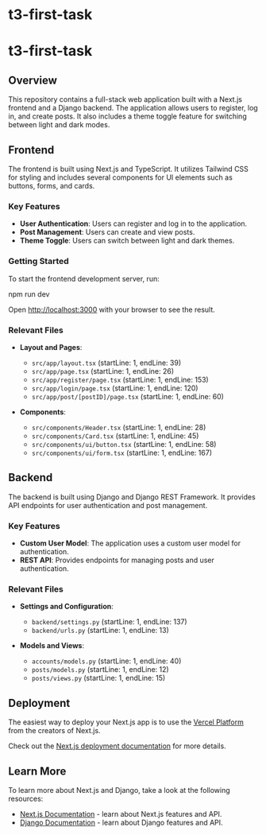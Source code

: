 # t3-first-task

# t3-first-task

## Overview

This repository contains a full-stack web application built with a Next.js frontend and a Django backend. The application allows users to register, log in, and create posts. It also includes a theme toggle feature for switching between light and dark modes.

## Frontend

The frontend is built using Next.js and TypeScript. It utilizes Tailwind CSS for styling and includes several components for UI elements such as buttons, forms, and cards.

### Key Features

- **User Authentication**: Users can register and log in to the application.
- **Post Management**: Users can create and view posts.
- **Theme Toggle**: Users can switch between light and dark themes.

### Getting Started

To start the frontend development server, run:

npm run dev


Open [http://localhost:3000](http://localhost:3000) with your browser to see the result.

### Relevant Files

- **Layout and Pages**: 
  - `src/app/layout.tsx` (startLine: 1, endLine: 39)
  - `src/app/page.tsx` (startLine: 1, endLine: 26)
  - `src/app/register/page.tsx` (startLine: 1, endLine: 153)
  - `src/app/login/page.tsx` (startLine: 1, endLine: 120)
  - `src/app/post/[postID]/page.tsx` (startLine: 1, endLine: 60)

- **Components**:
  - `src/components/Header.tsx` (startLine: 1, endLine: 28)
  - `src/components/Card.tsx` (startLine: 1, endLine: 45)
  - `src/components/ui/button.tsx` (startLine: 1, endLine: 58)
  - `src/components/ui/form.tsx` (startLine: 1, endLine: 167)

## Backend

The backend is built using Django and Django REST Framework. It provides API endpoints for user authentication and post management.

### Key Features

- **Custom User Model**: The application uses a custom user model for authentication.
- **REST API**: Provides endpoints for managing posts and user authentication.

### Relevant Files

- **Settings and Configuration**:
  - `backend/settings.py` (startLine: 1, endLine: 137)
  - `backend/urls.py` (startLine: 1, endLine: 13)

- **Models and Views**:
  - `accounts/models.py` (startLine: 1, endLine: 40)
  - `posts/models.py` (startLine: 1, endLine: 12)
  - `posts/views.py` (startLine: 1, endLine: 15)

## Deployment

The easiest way to deploy your Next.js app is to use the [Vercel Platform](https://vercel.com/new?utm_medium=default-template&filter=next.js&utm_source=create-next-app&utm_campaign=create-next-app-readme) from the creators of Next.js.

Check out the [Next.js deployment documentation](https://nextjs.org/docs/app/building-your-application/deploying) for more details.

## Learn More

To learn more about Next.js and Django, take a look at the following resources:

- [Next.js Documentation](https://nextjs.org/docs) - learn about Next.js features and API.
- [Django Documentation](https://docs.djangoproject.com/en/stable/) - learn about Django features and API.
